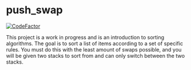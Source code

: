 # push_swap

[![CodeFactor](https://www.codefactor.io/repository/github/bdekonin/push_swap/badge)](https://www.codefactor.io/repository/github/bdekonin/push_swap)

This project is a work in progress and is an introduction to sorting algorithms. The goal is to sort a list of items according to a set of specific rules. You must do this with the least amount of swaps possible, and you will be given two stacks to sort from and can only switch between the two stacks. 
